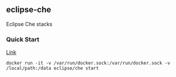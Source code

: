 ## eclipse-che

Eclipse Che stacks

### Quick Start

[Link](https://www.eclipse.org/che/docs/6/che/docs/quick-start.html)

```
docker run -it -v /var/run/docker.sock:/var/run/docker.sock -v /local/path:/data eclipse/che start
```